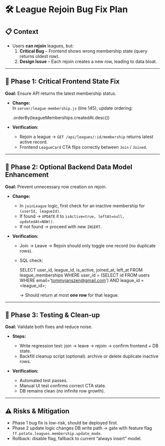 # 🛠️ League Rejoin Bug Fix Plan

## 📋 Context
- Users **can rejoin** leagues, but:
  1. **Critical Bug** – Frontend shows wrong membership state (query returns oldest row).  
  2. **Design Issue** – Each rejoin creates a new row, leading to data bloat.

---

## 🚀 Phase 1: Critical Frontend State Fix
**Goal:** Ensure API returns the latest membership status.

- **Change:**  
  In `server/league-membership.js` (line 145), update ordering:  

    .orderBy(leagueMemberships.createdAt.desc())

- **Verification:**  
  - Rejoin a league → `GET /api/leagues/:id/membership` returns latest active record.  
  - Frontend `LeagueCard` CTA flips correctly between `Join` / `Joined`.

---

## 🚀 Phase 2: Optional Backend Data Model Enhancement
**Goal:** Prevent unnecessary row creation on rejoin.

- **Change:**  
  - In `joinLeague` logic, first check for an inactive membership for `(userId, leagueId)`.  
  - If found → `UPDATE` it to `isActive=true, leftAt=null, updatedAt=NOW()`.  
  - If not found → proceed with new `INSERT`.

- **Verification:**  
  - Join → Leave → Rejoin should only toggle one record (no duplicate rows).  
  - SQL check:  

    SELECT user_id, league_id, is_active, joined_at, left_at
    FROM league_memberships
    WHERE user_id = (SELECT id FROM users WHERE email='tommyjanszen@gmail.com')
      AND league_id = <league_id>;

    → Should return at most **one row** for that league.

---

## 🚀 Phase 3: Testing & Clean-up
**Goal:** Validate both fixes and reduce noise.

- **Steps:**  
  - Write regression test: join → leave → rejoin → confirm frontend + DB state.  
  - Backfill cleanup script (optional): archive or delete duplicate inactive rows.

- **Verification:**  
  - Automated test passes.  
  - Manual UI test confirms correct CTA state.  
  - DB remains clean (no infinite row growth).  

---

## ⚠️ Risks & Mitigation
- Phase 1 bug fix is low-risk, should be deployed first.  
- Phase 2 update logic changes DB write path → gate with feature flag `ff.potato.leagues.membership.update_mode`.  
- Rollback: disable flag, fallback to current “always insert” model.  
